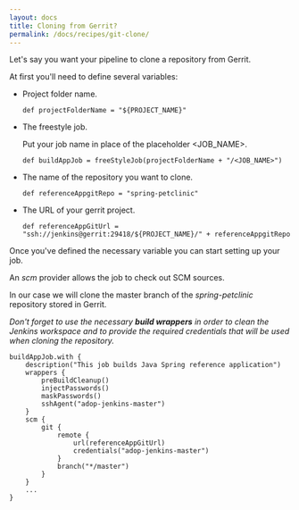 ```yaml
---
layout: docs
title: Cloning from Gerrit?
permalink: /docs/recipes/git-clone/
---
```


Let's say you want your pipeline to clone a repository from Gerrit.

At first you'll need to define several variables:

* Project folder name.

    ```
    def projectFolderName = "${PROJECT_NAME}"
    ```

* The freestyle job.

    Put your job name in place of the placeholder \<JOB_NAME\>.

    ```
    def buildAppJob = freeStyleJob(projectFolderName + "/<JOB_NAME>")
    ```

* The name of the repository you want to clone.

    ```
    def referenceAppgitRepo = "spring-petclinic"
    ```

* The URL of your gerrit project.

    ```
    def referenceAppGitUrl = "ssh://jenkins@gerrit:29418/${PROJECT_NAME}/" + referenceAppgitRepo
    ```

Once you've defined the necessary variable you can start setting up your job.

An _scm_ provider allows the job to check out SCM sources.

In our case we will clone the master branch of the _spring-petclinic_ repository stored in Gerrit.

_Don't forget to use the necessary **build wrappers** in order to clean the Jenkins workspace and to provide the required credentials that will be used when cloning the repository._

```
buildAppJob.with {
    description("This job builds Java Spring reference application")
    wrappers {
        preBuildCleanup()
        injectPasswords()
        maskPasswords()
        sshAgent("adop-jenkins-master")
    }
    scm {
        git {
            remote {
                url(referenceAppGitUrl)
                credentials("adop-jenkins-master")
            }
            branch("*/master")
        }
    }
    ...
}
```




